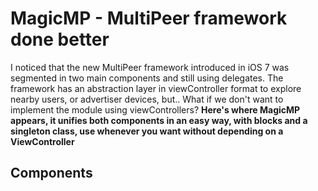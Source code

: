 # MagicMP - MultiPeer framework done better
I noticed that the new MultiPeer framework introduced in iOS 7 was segmented in two main components and still using delegates. The framework has an abstraction layer in viewController format to explore nearby users, or advertiser devices, but.. What if we don't want to implement  the module using viewControllers? **Here's where MagicMP appears, it unifies both components in an easy way, with blocks and a singleton class, use whenever you want without depending on a ViewController**

##  Components
